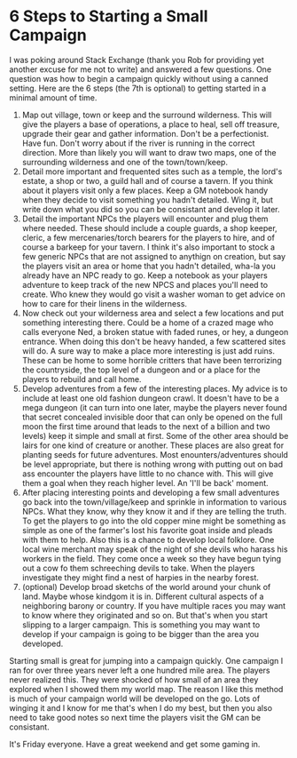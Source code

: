 # 6 Steps to Starting a Small Campaign

I was poking around Stack Exchange (thank you Rob for providing yet another
excuse for me not to write) and answered a few questions. One question was how
to begin a campaign quickly without using a canned setting. Here are the 6
steps (the 7th is optional) to getting started in a minimal amount of time.

1.  Map out village, town or keep and the surround wilderness. This will give
    the players a base of operations, a place to heal, sell off treasure,
    upgrade their gear and gather information.
    Don't be a perfectionist. Have fun. Don't worry about if the river is
    running in the correct direction. More than likely you will want to draw
    two maps, one of the surrounding wilderness and one of the town/town/keep.
2.  Detail more important and frequented sites such as a temple, the lord's
    estate, a shop or two, a guild hall and of course a tavern.
    If you think about it players visit only a few places. Keep a GM notebook
    handy when they decide to visit something you hadn't detailed. Wing it,
    but write down what you did so you can be consistant and develop it later.
3.  Detail the important NPCs the players will encounter and plug them where
    needed. These should include a couple guards, a shop keeper, cleric, a few
    mercenaries/torch bearers for the players to hire, and of course a barkeep
    for your tavern. I think it's also important to stock a few generic NPCs
    that are not assigned to anythign on creation, but say the players visit an
    area or home that you hadn't detailed, wha-la you already have an NPC ready
    to go.
    Keep a notebook as your players adventure to keep track of the new NPCS and
    places you'll need to create. Who knew they would go visit a washer woman
    to get advice on how to care for their linens in the wilderness.
4.  Now check out your wilderness area and select a few locations and put
    something interesting there. Could be a home of a crazed mage who calls
    everyone Ned, a broken statue with faded runes, or hey, a dungeon entrance.
    When doing this don't be heavy handed, a few scattered sites will do.
    A sure way to make a place more interesting is just add ruins. These can be
    home to some horrible critters that have been terrorizing the countryside,
    the top level of a dungeon and or a place for the players to rebuild and
    call home.
5.  Develop adventures from a few of the interesting places. My advice is to
    include at least one old fashion dungeon crawl. It doesn't have to be a
    mega dungeon (it can turn into one later, maybe the players never found
    that secret concealed invisible door that can only be opened on the full
    moon the first time around that leads to the next of a billion and two
    levels) keep it simple and small at first. Some of the other area should be
    lairs for one kind of creature or another. These places are also great for
    planting seeds for future adventures.
    Most enounters/adventures should be level appropriate, but there is nothing
    wrong with putting out on bad ass encounter the players have little to no
    chance with. This will give them a goal when they reach higher level.
    An 'I'll be back' moment.
6.  After placing interesting points and developing a few small adventures go
    back into the town/village/keep and sprinkle in information to various
    NPCs. What they know, why they know it and if they are telling the truth.
    To get the players to go into the old copper mine might be something as
    simple as one of the farmer's lost his favorite goat inside and pleads with
    them to help. Also this is a chance to develop local folklore. One local
    wine merchant may speak of the night of she devils who harass his workers
    in the field. They come once a week so they have begun tying out a cow fo
    them schreeching devils to take. When the players investigate they might
    find a nest of harpies in the nearby forest.
7.  (optional) Develop broad sketchs of the world around your chunk of land.
    Maybe whose kindgom it is in. Different cultural aspects of a neighboring
    barony or country. If you have multiple races you may want to know where
    they originated and so on. But that's when you start slipping to a larger
    campaign. This is something you may want to develop if your campaign is
    going to be bigger than the area you developed.

Starting small is great for jumping into a campaign quickly. One campaign I
ran for over three years never left a one hundred mile area. The players never
realized this. They were shocked of how small of an area they explored when I
showed them my world map. The reason I like this method is much of your
campaign world will be developed on the go. Lots of winging it and I know for
me that's when I do my best, but then you also need to take good notes so next
time the players visit the GM can be consistant.

It's Friday everyone. Have a great weekend and get some gaming in.
